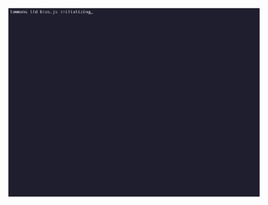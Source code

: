 <picture>
    <img alt="README Terminal Gif" src="output.gif">
</picture>
<!---
lewisdoesstuff/lewisdoesstuff is a ✨ special ✨ repository because its `README.md` (this file) appears on your GitHub profile.
You can click the Preview link to take a look at your changes.
--->
